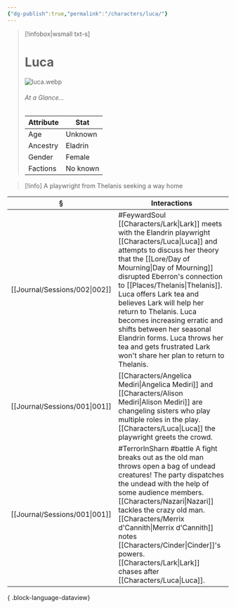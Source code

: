 ```yaml
---
{"dg-publish":true,"permalink":"/characters/luca/"}
---
```


> [!infobox|wsmall txt-s]
> # Luca
> ![luca.webp](/img/user/z_attachments/luca.webp) 
> ###### At a Glance...
> | Attribute | Stat |
> | ---- | ---- |
> | Age | Unknown |
> | Ancestry | Eladrin |
> | Gender | Female |
> | Factions | No known |

>[!info] A playwright from Thelanis seeking a way home

| §                                | Interactions                                                                                                                                                                                                                                                                                                                                                                                                                        |
| -------------------------------- | ----------------------------------------------------------------------------------------------------------------------------------------------------------------------------------------------------------------------------------------------------------------------------------------------------------------------------------------------------------------------------------------------------------------------------------- |
| [[Journal/Sessions/002\|002]] | #FeywardSoul [[Characters/Lark\|Lark]] meets with the Elandrin playwright [[Characters/Luca\|Luca]] and attempts to discuss her theory that the [[Lore/Day of Mourning\|Day of Mourning]] disrupted Eberron's connection to [[Places/Thelanis\|Thelanis]]. Luca offers Lark tea and believes Lark will help her return to Thelanis. Luca becomes increasing erratic and shifts between her seasonal Elandrin forms. Luca throws her tea and gets frustrated Lark won't share her plan to return to Thelanis. |
| [[Journal/Sessions/001\|001]] | [[Characters/Angelica Mediri\|Angelica Mediri]] and [[Characters/Alison Mediri\|Alison Mediri]] are changeling sisters who play multiple roles in the play. [[Characters/Luca\|Luca]] the playwright greets the crowd.                                                                                                                                                                                                                                                                                     |
| [[Journal/Sessions/001\|001]] | #TerrorInSharn #battle A fight breaks out as the old man throws open a bag of undead creatures! The party dispatches the undead with the help of some audience members. [[Characters/Nazari\|Nazari]] tackles the crazy old man. [[Characters/Merrix d'Cannith\|Merrix d'Cannith]] notes [[Characters/Cinder\|Cinder]]'s powers. [[Characters/Lark\|Lark]] chases after [[Characters/Luca\|Luca]].                                                                                                                                       |

{ .block-language-dataview}
